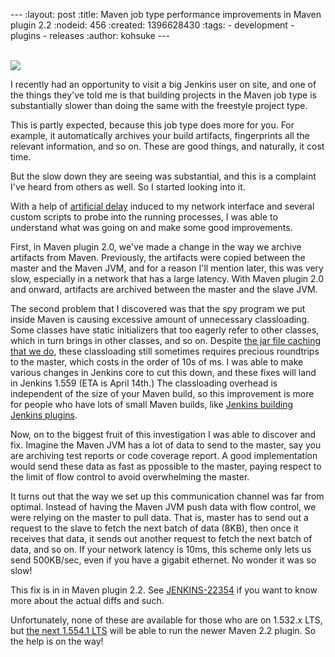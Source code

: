 --- :layout: post :title: Maven job type performance improvements in Maven plugin 2.2 :nodeid: 456 :created: 1396628430 :tags: - development - plugins - releases :author: kohsuke ---

[  
![](http://upload.wikimedia.org/wikipedia/commons/thumb/c/ca/US_Navy_040925-N-0295M-030_An_F-14D_Tomcat_conducts_a_high_speed_flyby_during_the_tactical_air_power_demonstration_at_the_2004_Naval_Air_Station_Oceana_Air_Show.jpg/300px-thumbnail.jpg)](http://en.wikipedia.org/wiki/Grumman_F-14_Tomcat)

I recently had an opportunity to visit a big Jenkins user on site, and one of the things they've told me is that building projects in the Maven job type is substantially slower than doing the same with the freestyle project type.

This is partly expected, because this job type does more for you. For example, it automatically archives your build artifacts, fingerprints all the relevant information, and so on. These are good things, and naturally, it cost time.

But the slow down they are seeing was substantial, and this is a complaint I've heard from others as well. So I started looking into it.

With a help of [artificial delay](http://linux.die.net/man/8/tc) induced to my network interface and several custom scripts to probe into the running processes, I was able to understand what was going on and make some good improvements.

First, in Maven plugin 2.0, we've made a change in the way we archive artifacts from Maven. Previously, the artifacts were copied between the master and the Maven JVM, and for a reason I'll mention later, this was very slow, especially in a network that has a large latency. With Maven plugin 2.0 and onward, artifacts are archived between the master and the slave JVM.

The second problem that I discovered was that the spy program we put inside Maven is causing excessive amount of unnecessary classloading. Some classes have static initializers that too eagerly refer to other classes, which in turn brings in other classes, and so on. Despite [the jar file caching that we do](http://jenkins-ci.org/content/faster-slave-classloading), these classloading still sometimes requires precious roundtrips to the master, which costs in the order of 10s of ms. I was able to make various changes in Jenkins core to cut this down, and these fixes will land in Jenkins 1.559 (ETA is April 14th.) The classloading overhead is independent of the size of your Maven build, so this improvement is more for people who have lots of small Maven builds, like [Jenkins building Jenkins plugins](https://ci.jenkins-ci.org/).

Now, on to the biggest fruit of this investigation I was able to discover and fix. Imagine the Maven JVM has a lot of data to send to the master, say you are archiving test reports or code coverage report. A good implementation would send these data as fast as ppossible to the master, paying respect to the limit of flow control to avoid overwhelming the master.

It turns out that the way we set up this communication channel was far from optimal. Instead of having the Maven JVM push data with flow control, we were relying on the master to pull data. That is, master has to send out a request to the slave to fetch the next batch of data (8KB), then once it receives that data, it sends out another request to fetch the next batch of data, and so on. If your network latency is 10ms, this scheme only lets us send 500KB/sec, even if you have a gigabit ethernet. No wonder it was so slow!

This fix is in in Maven plugin 2.2. See [JENKINS-22354](https://issues.jenkins-ci.org/browse/JENKINS-22354) if you want to know more about the actual diffs and such.

Unfortunately, none of these are available for those who are on 1.532.x LTS, but [the next 1.554.1 LTS](http://meetings.jenkins-ci.org/jenkins/2014/jenkins.2014-04-02-18.02.html) will be able to run the newer Maven 2.2 plugin. So the help is on the way!
